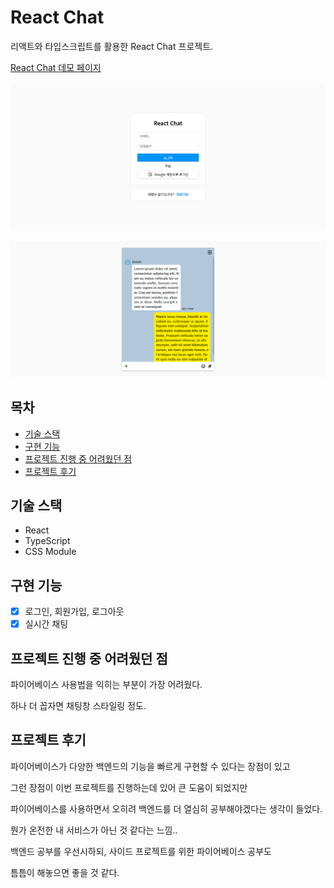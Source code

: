 # React Chat

리액트와 타입스크립트를 활용한 React Chat 프로젝트.

[React Chat 데모 페이지](https://yeouya.github.io/react-chat)

![React Chat 로그인 페이지](images/screenshot-yeouya-github-io-react-chat-1615820805124.png)

![React Movie 메인 페이지](images/screenshot-yeouya-github-io-react-chat-1615820903433.png)

## 목차

- [기술 스택](#기술-스택)
- [구현 기능](#구현-기능)
- [프로젝트 진행 중 어려웠던 점](#프로젝트-진행-중-어려웠던-점)
- [프로젝트 후기](#프로젝트-후기)

## 기술 스택

- React
- TypeScript
- CSS Module

## 구현 기능

- [x] 로그인, 회원가입, 로그아웃
- [x] 실시간 채팅

## 프로젝트 진행 중 어려웠던 점

파이어베이스 사용법을 익히는 부분이 가장 어려웠다.

하나 더 꼽자면 채팅창 스타일링 정도.

## 프로젝트 후기

파이어베이스가 다양한 백엔드의 기능을 빠르게 구현할 수 있다는 장점이 있고

그런 장점이 이번 프로젝트를 진행하는데 있어 큰 도움이 되었지만

파이어베이스를 사용하면서 오히려 백엔드를 더 열심히 공부해야겠다는 생각이 들었다.

뭔가 온전한 내 서비스가 아닌 것 같다는 느낌..

백엔드 공부를 우선시하되, 사이드 프로젝트를 위한 파이어베이스 공부도

틈틈이 해놓으면 좋을 것 같다.
